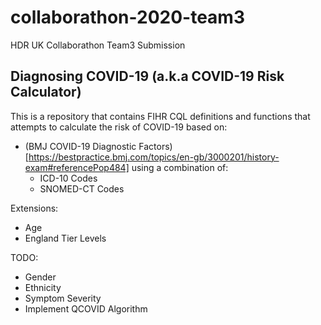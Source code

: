 # collaborathon-2020-team3
HDR UK Collaborathon Team3 Submission

## Diagnosing COVID-19 (a.k.a COVID-19 Risk Calculator)

This is a repository that contains FIHR CQL definitions and functions that attempts to calculate the risk of COVID-19 based on:

- (BMJ COVID-19 Diagnostic Factors)[https://bestpractice.bmj.com/topics/en-gb/3000201/history-exam#referencePop484] using a combination of:
  - ICD-10 Codes
  - SNOMED-CT Codes

Extensions:
- Age
- England Tier Levels

TODO:
- Gender
- Ethnicity
- Symptom Severity
- Implement QCOVID Algorithm
